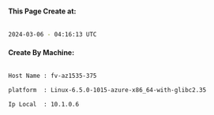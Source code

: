 
   
#### This Page Create at:

```bash

2024-03-06 - 04:16:13 UTC

```

#### Create By Machine:

```bash

Host Name : fv-az1535-375

platform  : Linux-6.5.0-1015-azure-x86_64-with-glibc2.35

Ip Local  : 10.1.0.6

```

